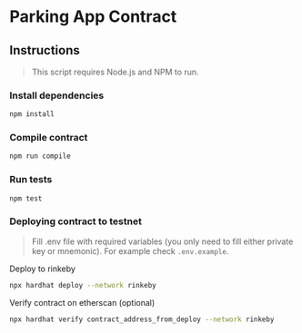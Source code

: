 # Parking App Contract

## Instructions

> This script requires Node.js and NPM to run.

### Install dependencies

```sh
npm install
```

### Compile contract

```sh
npm run compile
```

### Run tests

```sh
npm test
```

### Deploying contract to testnet

> Fill .env file with required variables (you only need to fill either private key or mnemonic). For example check `.env.example`.

Deploy to rinkeby

```sh
npx hardhat deploy --network rinkeby
```

Verify contract on etherscan (optional)

```sh
npx hardhat verify contract_address_from_deploy --network rinkeby
```
